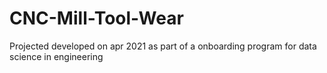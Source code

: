 # CNC-Mill-Tool-Wear

Projected developed on apr 2021 as part of a onboarding program for data science in engineering
